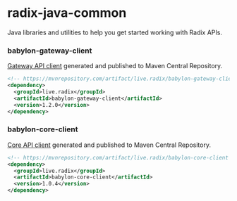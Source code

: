 # radix-java-common

Java libraries and utilities to help you get started working with Radix APIs.

### babylon-gateway-client
[Gateway API client](babylon-gateway-client) generated and published to Maven Central Repository.

```xml
<!-- https://mvnrepository.com/artifact/live.radix/babylon-gateway-client -->
<dependency>
  <groupId>live.radix</groupId>
  <artifactId>babylon-gateway-client</artifactId>
  <version>1.2.0</version>
</dependency>
```

### babylon-core-client
[Core API client](babylon-core-client) generated and published to Maven Central Repository.

```xml
<!-- https://mvnrepository.com/artifact/live.radix/babylon-core-client -->
<dependency>
  <groupId>live.radix</groupId>
  <artifactId>babylon-core-client</artifactId>
  <version>1.0.4</version>
</dependency>
```

